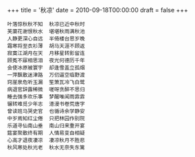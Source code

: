 +++
title = '秋凉'
date = 2010-09-18T00:00:00
draft = false
+++

```text
叶落惊秋秋不知  秋凉已近中秋时
芙蕖花谢恨秋水  堪堪秋雨满秋池
人静更深心自远  半倚楼台思岁晚
霜寒将至衣衫薄  胡马天涯不顾返
寂寞江湖月在天  月移星转影留连
顾菟不寐相思泪  夜光何德历千年
会使冰原被寰宇  却逢雪盖立孤烟
一萍飘散迷津路  万仞逼空临野渡
窍崖泉危听玉漏  笙箫瓦冷飞白鹭
病退官辞露稀微  嗟呀贪醉不思归
睡去强多欢乐事  梦醒唯闻雨霏霏
辗转难觅少年志  漶漫书卷荒唐字
曾读班马哭史官  也循诗余学静安
中岁焉知红尘倦  只把林园作别院
乐道寻仙南山垂  南山归来重开宴
筵宴聚散终有期  人情易变自相疑
心高才退夜凄凉  凄凉秋月不胜悲
秋风寒处秋光老  秋水无奈失东篱
```
